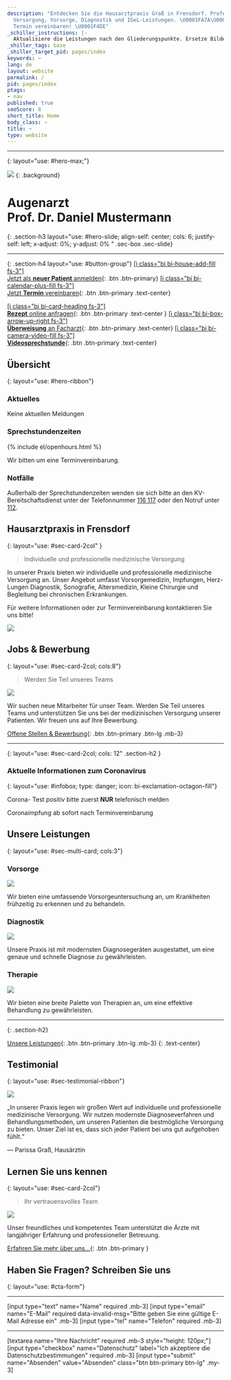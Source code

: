 ```yaml
---
description: "Entdecken Sie die Hausarztpraxis Graß in Frensdorf. Professionelle medizinische
  Versorgung, Vorsorge, Diagnostik und IGeL-Leistungen. \U0001FA7A\U0001F469‍⚕️ Jetzt
  Termin vereinbaren! \U0001F4DE"
_schiller_instructions: |-
  Aktualisiere die Leistungen nach den Gliederungspunkte. Ersetze Bilder der Leistungen durch passende Bilder. Aktualisiere alle Texte passend zum Context. Ersetze die Namen durch die echten Namen aus dem Context.
_shiller_tags: base
_shiller_target_pid: pages/index
keywords: ~
lang: de
layout: website
permalink: /
pid: pages/index
ptags:
- nav
published: true
seoScore: 8
short_title: Home
body_class: ~
title: ~
type: website
---
```

---
{: layout="use: #hero-max;"}

![](https://cdn.leuffen.de//leu-stock/v2/212/125-58_gfedcba/AdobeStock_437404171.webp)
{: .background}

# Augenarzt<br>Prof. Dr. Daniel Mustermann
{: .section-h3 layout="use: #hero-slide; align-self: center; cols: 6; justify-self: left; x-adjust: 0%; y-adjust: 0% " .sec-box .sec-slide}

---
{: .section-h4 layout="use: #button-group"}
[[i class="bi bi-house-add-fill fs-3"]<br>Jetzt als **neuer Patient** anmelden](/online-anmeldung){: .btn .btn-primary}
[[i class="bi bi-calendar-plus-fill fs-3"]<br>Jetzt **Termin** vereinbaren](/termin){: .btn .btn-primary .text-center}

[[i class="bi bi-card-heading fs-3"]<br>**Rezept** online anfragen](/online-rezept){: .btn .btn-primary .text-center }
[[i class="bi bi-box-arrow-up-right fs-3"]<br>**Überweisung** an Facharzt](/online-ueberweisung){: .btn .btn-primary .text-center}
[[i class="bi bi-camera-video-fill fs-3"]<br>**Videosprechstunde**](/online-videosprechstunde){: .btn .btn-primary .text-center}




## Übersicht
{: layout="use: #hero-ribbon"}

### Aktuelles

<liweco-news>Keine aktuellen Meldungen</liweco-news>

### Sprechstundenzeiten

<liweco-collapse-openhour-table>
{% include el/openhours.html %}
</liweco-collapse-openhour-table>

Wir bitten um eine Terminvereinbarung.

### Notfälle

Außerhalb der Sprechstundenzeiten wenden sie sich bitte an den KV-Bereitschaftsdienst unter der Telefonnummer [116 117](tel:116117) oder den Notruf unter [112](tel:112).



## Hausarztpraxis in Frensdorf
{: layout="use: #sec-card-2col" }

> Individuelle und professionelle medizinische Versorgung

In unserer Praxis bieten wir individuelle und professionelle medizinische Versorgung an. Unser Angebot umfasst Vorsorgemedizin, Impfungen, Herz-Lungen Diagnostik, Sonografie, Altersmedizin, Kleine Chirurgie und Begleitung bei chronischen Erkrankungen. 

Für weitere Informationen oder zur Terminvereinbarung kontaktieren Sie uns bitte!

![](https://cdn.leuffen.de//leu-stock/v2/69/131-86_gfedcba/AdobeStock_319898261.webp)

## Jobs & Bewerbung
{: layout="use: #sec-card-2col; cols:8"}

> Werden Sie Teil unseres Teams

![](https://cdn.leuffen.de//leu-stock/v2/147/c_gfedcba/AdobeStock_131548362.webp)

Wir suchen neue Mitarbeiter für unser Team. Werden Sie Teil unseres Teams und unterstützen Sie uns bei der medizinischen Versorgung unserer Patienten. Wir freuen uns auf Ihre Bewerbung.

[Offene Stellen & Bewerbung](/karriere){: .btn .btn-primary .btn-lg .mb-3}

---
{: layout="use: #sec-card-2col; cols: 12" .section-h2 }


### Aktuelle Informationen zum Coronavirus
{: layout="use: #infobox; type: danger; icon: bi-exclamation-octagon-fill"}

Corona- Test positiv bitte zuerst **NUR** telefonisch melden

Coronaimpfung ab sofort nach Terminvereinbarung



## Unsere Leistungen
{: layout="use: #sec-multi-card; cols:3"}

### Vorsorge

![](https://cdn.leuffen.de//leu-stock/v2/70/77-51_gfedcba/AdobeStock_87378997.webp)

Wir bieten eine umfassende Vorsorgeuntersuchung an, um Krankheiten frühzeitig zu erkennen und zu behandeln.

### Diagnostik

![](https://cdn.leuffen.de//leu-stock/v2/22/460-307_gfedcba/AdobeStock_484261570.webp)

Unsere Praxis ist mit modernsten Diagnosegeräten ausgestattet, um eine genaue und schnelle Diagnose zu gewährleisten.

### Therapie

![](https://cdn.leuffen.de//leu-stock/v2/9/1024-683_gfedcba/AdobeStock_417585744.webp)

Wir bieten eine breite Palette von Therapien an, um eine effektive Behandlung zu gewährleisten.

---
{: .section-h2}


[Unsere Leistungen](/leistungen){: .btn .btn-primary .btn-lg .mb-3}
{: .text-center}



## Testimonial
{: layout="use: #sec-testimonial-ribbon"}

![](https://cdn.leuffen.de//leu-stock/v2/73/991-661_gfedcba/AdobeStock_185581198.webp)

„In unserer Praxis legen wir großen Wert auf individuelle und professionelle medizinische Versorgung. Wir nutzen modernste Diagnoseverfahren und Behandlungsmethoden, um unseren Patienten die bestmögliche Versorgung zu bieten. Unser Ziel ist es, dass sich jeder Patient bei uns gut aufgehoben fühlt.“

— Parissa Graß, Hausärztin




## Lernen Sie uns kennen
{: layout="use: #sec-card-2col"}

> Ihr vertrauensvolles Team

![](https://cdn.leuffen.de//leu-stock/v2/60/418-279_gfedcba/AdobeStock_99592855.webp)




Unser freundliches und kompetentes Team unterstützt die Ärzte mit langjähriger Erfahrung und professioneller Betreuung.

[Erfahren Sie mehr über uns...](/ueber-uns){: .btn .btn-primary }


## Haben Sie Fragen? Schreiben Sie uns
{: layout="use: #cta-form"}


---

[input type="text"  name="Name" required .mb-3]
[input type="email" name="E-Mail" required data-invalid-msg="Bitte geben Sie eine gültige E-Mail Adresse ein" .mb-3]
[input type="tel" name="Telefon" required .mb-3]

---

[textarea name="Ihre Nachricht" required .mb-3 style="height: 120px;"]
[input type="checkbox" name="Datenschutz" label="Ich akzeptiere die Datenschutzbestimmungen" required .mb-3]
[input type="submit" name="Absenden" value="Absenden" class="btn btn-primary btn-lg" .my-3]
